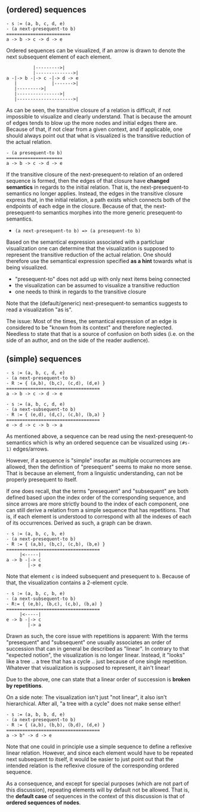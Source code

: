 
<!-- ======================================================================= -->
## (ordered) sequences

```
- s := (a, b, c, d, e)
- (a next-presequent-to b)
========================
a -> b -> c -> d -> e
```

Ordered sequences can be visualized, if an arrow is drawn to denote the next
subsequent element of each element.

```
          |--------->|
          |-------------->|
a -|-> b -|-> c -|-> d -> e
   |             |------->|
   |--------->|
   |---------------->|
   |--------------------->|
```

As can be seen, the transitive closure of a relation is difficult, if not
impossible to visualize and clearly understand. That is because the amount of
edges tends to blow up the more nodes and initial edges there are. Because of
that, if not clear from a given context, and if applicable, one should always
point out that what is visualized is the transitive reduction of the actual
relation.

```
- (a presequent-to b)
=====================
a -> b -> c -> d -> e
```

If the transitive closure of the next-presequent-to relation of an ordered
sequence is formed, then the edges of that closure have **changed semantics**
in regards to the initial relation. That is, the next-presequent-to semantics
no longer applies. Instead, the edges in the transitive closure express that,
in the initial relation, a path exists which connects both of the endpoints of
each edge in the closure. Because of that, the next-presequent-to semantics
morphes into the more generic presequent-to semantics.

* `(a next-presequent-to b) => (a presequent-to b)`

Based on the semantical expression associated with a particluar visualization
one can determine that the visualization is supposed to represent the transitive
reduction of the actual relation. One should therefore use the semantical
expression specified **as a hint** towards what is being visualized.

* "presequent-to" does not add up with only next items being connected
* the visualization can be assumed to visualize a transitive reduction
* one needs to think in regards to the transitive closure

Note that the (default/generic) next-presequent-to semantics suggests to read
a visualization "as is".

The issue: Most of the times, the semantical expression of an edge is considered
to be "known from its context" and therefore neglected. Needless to state that
that is a source of confusion on both sides (i.e. on the side of an author, and
on the side of the reader audience).

<!-- ======================================================================= -->
## (simple) sequences

```
- s := (a, b, c, d, e)
- (a next-presequent-to b)
- R := { (a,b), (b,c), (c,d), (d,e) }
===================================
a -> b -> c -> d -> e
```

```
- s := (a, b, c, d, e)
- (a next-subsequent-to b)
- R := { (e,d), (d,c), (c,b), (b,a) }
===================================
e -> d -> c -> b -> a
```

As mentioned above, a sequence can be read using the next-presequent-to
semantics which is why an ordered sequence can be visualized using `(#s-1)`
edges/arrows.

However, if a sequence is "simple" insofar as multiple occurrences are allowed,
then the definition of "presequent" seems to make no more sense. That is because
an element, from a linguistic understanding, can not be properly presequent to
itself.

If one does recall, that the terms "presequent" and "subsequent" are both
defined based upon the index order of the corresponding sequence, and since
arrows are more strictly bound to the index of each component, one can still
derive a relation from a simple sequence that has repetitions. That is, if
each element is understood to correspond with all the indexes of each of its
occurrences. Derived as such, a graph can be drawn.

```
- s := (a, b, c, b, e)
- (a next-presequent-to b)
- R := { (a,b), (b,c), (c,b), (b,e) }
===================================
     |<-----|
a -> b -|-> c
        |-> e
```

Note that element `c` is indeed subsequent and presequent to `b`.
Because of that, the visualization contains a 2-element cycle.

```
- s := (a, b, c, b, e)
- (a next-subsequent-to b)
- R:= { (e,b), (b,c), (c,b), (b,a) }
===================================
     |<-----|
e -> b -|-> c
        |-> a
```

Drawn as such, the core issue with repetitions is apparent: With the terms
"presequent" and "subsequent" one usually associates an order of succession
that can in general be described as "linear". In contrary to that "expected
notion", the visualization is no longer linear. Instead, it "looks" like
a tree .. a tree that has a cycle .. just because of one single repetition.
Whatever that visualization is supposed to represent, it ain't linear!

Due to the above, one can state that a linear order of succession is
**broken by repetitions**.

On a side note: The visualization isn't just "not linear", it also isn't
hierarchical. After all, "a tree with a cycle" does not make sense either!

```
- s := (a, b, b, d, e)
- (a next-presequent-to b)
- R := { (a,b), (b,b), (b,d), (d,e) }
===================================
a -> b° -> d -> e
```

Note that one could in principle use a simple sequence to define a reflexive
linear relation. However, and since each element would have to be repeated
next subsequent to itself, it would be easier to just point out that the
intended relation is the reflexive closure of the corresponding ordered
sequence.

As a consequence, and except for special purposes (which are not part of this
discussion), repeating elements will by default not be allowed. That is, the
**default case** of sequences in the context of this discussion is that of
**ordered sequences of nodes**.
